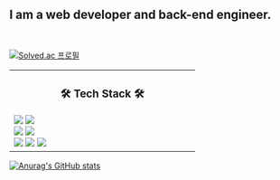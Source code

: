 <h2>I am a web developer and back-end engineer.</h2>

<br>

[![Solved.ac 프로필](http://mazassumnida.wtf/api/v2/generate_badge?boj=zzfast)](https://solved.ac/zzfast)







<table>
<tr>

<td valign="top" width="50%">
<h3 align="center">🛠 Tech Stack 🛠</h3>


<img src="https://img.shields.io/badge/Python-3766AB?style=flat-square&logo=Python&logoColor=white"/>
<img src="https://img.shields.io/badge/Java-007396?style=flat-square&logo=Java&logoColor=white"/>
<br>
<img src="https://img.shields.io/badge/SpringBoot-6DB33F?style=flat-square&logo=Spring&logoColor=white"/>
<img src="https://img.shields.io/badge/Django-092E20?style=flat-square&logo=Django&logoColor=white"/>
<br>
<img src="https://img.shields.io/badge/Eclipse-2C2255?style=flat-square&logo=Eclipse&logoColor=white"/>
<img src="https://img.shields.io/badge/IntelliJ-000000?style=flat-square&logo=IntelliJ%20IDEA&logoColor=white"/>
<img src="https://img.shields.io/badge/VS%20Code-007ACC?style=flat-square&logo=Visual%20Studio%20Code&logoColor=white"/>



</tr>
</table> 

[![Anurag's GitHub stats](https://github-readme-stats.vercel.app/api?username=CodingMasterLSW)](https://github.com/anuraghazra/github-readme-stats)
